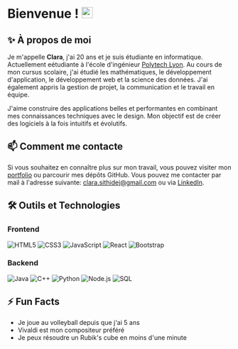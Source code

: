 # Bienvenue ! <img src="https://emojis.slackmojis.com/emojis/images/1536351075/4594/blob-wave.gif" width="25"/>

## ✨ À propos de moi

Je m'appelle **Clara**, j'ai 20 ans et je suis étudiante en informatique. Actuellement eétudiante à l'école d'ingénieur [Polytech Lyon](https://polytech.univ-lyon1.fr/). Au cours de mon cursus scolaire, j'ai étudié les mathématiques, le développement d'application, le développement web et la science des données. J'ai également appris la gestion de projet, la communication et le travail en équipe.

J'aime construire des applications belles et performantes en combinant mes connaissances techniques avec le design. Mon objectif est de créer des logiciels à la fois intuitifs et évolutifs.

## 📫 Comment me contacte

Si vous souhaitez en connaître plus sur mon travail, vous pouvez visiter mon [portfolio](https://sithidej-clara.fr) ou parcourir mes dépôts GitHub.
Vous pouvez me contacter par mail à l'adresse suivante: [clara.sithidej@gmail.com](mailto:clara.sithidej@gmail.com) ou via [LinkedIn](https://www.linkedin.com/in/clara-sithidej/).

## 🛠️ Outils et Technologies

### Frontend
![HTML5](https://img.shields.io/badge/html5-%23E34F26.svg?style=for-the-badge&logo=html5&logoColor=white)
![CSS3](https://img.shields.io/badge/css3-%231572B6.svg?style=for-the-badge&logo=css3&logoColor=white)
![JavaScript](https://img.shields.io/badge/javascript-%23323330.svg?style=for-the-badge&logo=javascript&logoColor=%23F7DF1E)
![React](https://img.shields.io/badge/react-%2320232a.svg?style=for-the-badge&logo=react&logoColor=%2361DAFB)
![Bootstrap](https://img.shields.io/badge/Bootstrap-563D7C?style=for-the-badge&logo=bootstrap&logoColor=white)

### Backend

![Java](https://img.shields.io/badge/java-%23ED8B00.svg?style=for-the-badge&logo=openjdk&logoColor=white)
![C++](https://img.shields.io/badge/c++-%2300599C.svg?style=for-the-badge&logo=c%2B%2B&logoColor=white)
![Python](https://img.shields.io/badge/python-%2314354C.svg?style=for-the-badge&logo=python&logoColor=white)
![Node.js](https://img.shields.io/badge/node.js-6DA55F?style=for-the-badge&logo=node.js&logoColor=white)
![SQL](https://img.shields.io/badge/SQL-00000F?style=for-the-badge&logo=postgresql&logoColor=white)


## ⚡ Fun Facts
- Je joue au volleyball depuis que j'ai 5 ans
- Vivaldi est mon compositeur préféré
- Je peux résoudre un Rubik's cube en moins d'une minute
